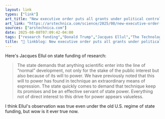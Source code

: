 ```yaml
---
layout: link
types: ["link"]
art_title: "New executive order puts all grants under political control"
art_link: "https://arstechnica.com/science/2025/08/new-executive-order-puts-all-grants-under-political-control/"
sources: ["arstechnica.com"]
date: 2025-08-08T07:09:42-04:00
tags: ["research funding","Donald Trump","Jacques Ellul","The Technological Society"]
title: "🔗 linkblog: New executive order puts all grants under political control"
---
```

Here's Jacques Ellul on state funding of research:

> The state demands that anything scientific enter into the line of “normal” development, not only for the stake of the public interest but also because of its will to power. We have previously noted that this will to power has found in technique an extraordinary means of expression. The state quickly comes to demand that technique keep its promises and be an effective servant of state power. Everything not of direct interest to this drive for power appears valueless.

I think Ellul's observation was true even under the old U.S. regime of state funding, but wow is it ever true now.